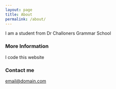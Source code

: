 ```yaml
---
layout: page
title: About
permalink: /about/
---
```


I am a student from Dr Challoners Grammar School

### More Information

I code this website

### Contact me

[email@domain.com](mailto:email@domain.com)
